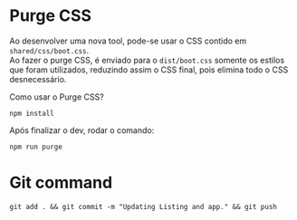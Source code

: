 # Purge CSS

Ao desenvolver uma nova tool, pode-se usar o CSS contido em `shared/css/boot.css`.  
Ao fazer o purge CSS, é enviado para o `dist/boot.css` somente os estilos que foram utilizados, reduzindo assim o CSS final, pois elimina todo o CSS desnecessário.

Como usar o Purge CSS?
```
npm install
```

Após finalizar o dev, rodar o comando:
```
npm run purge
```

# Git command

```
git add . && git commit -m "Updating Listing and app." && git push
```